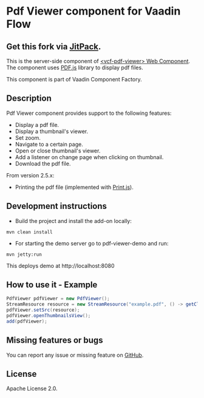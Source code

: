 # Pdf Viewer component for Vaadin Flow

## Get this fork via [JitPack](https://jitpack.io/#Osiris-Team/vcf-pdf-viewer-flow/LATEST).

This is the server-side component of [&lt;vcf-pdf-viewer&gt; Web Component](https://github.com/vaadin-component-factory/vcf-pdf-viewer). The component uses [PDF.js](https://github.com/mozilla/pdf.js) library to display pdf files.

This component is part of Vaadin Component Factory.

## Description 

Pdf Viewer component provides support to the following features:

- Display a pdf file.
- Display a thumbnail's viewer.
- Set zoom.
- Navigate to a certain page.
- Open or close thumbnail's viewer.
- Add a listener on change page when clicking on thumbnail.
- Download the pdf file.

From version 2.5.x:

- Printing the pdf file (implemented with [Print.js](https://www.npmjs.com/package/print-js)).

## Development instructions

- Build the project and install the add-on locally:
```
mvn clean install
```
- For starting the demo server go to pdf-viewer-demo and run:
```
mvn jetty:run
```
This deploys demo at http://localhost:8080

## How to use it - Example

```java
PdfViewer pdfViewer = new PdfViewer();
StreamResource resource = new StreamResource("example.pdf", () -> getClass().getResourceAsStream("/pdf/example.pdf"));
pdfViewer.setSrc(resource);
pdfViewer.openThumbnailsView();
add(pdfViewer);    
```
## Missing features or bugs

You can report any issue or missing feature on [GitHub](https://github.com/vaadin-component-factory/vcf-pdf-viewer/issues).

## License

Apache License 2.0.
